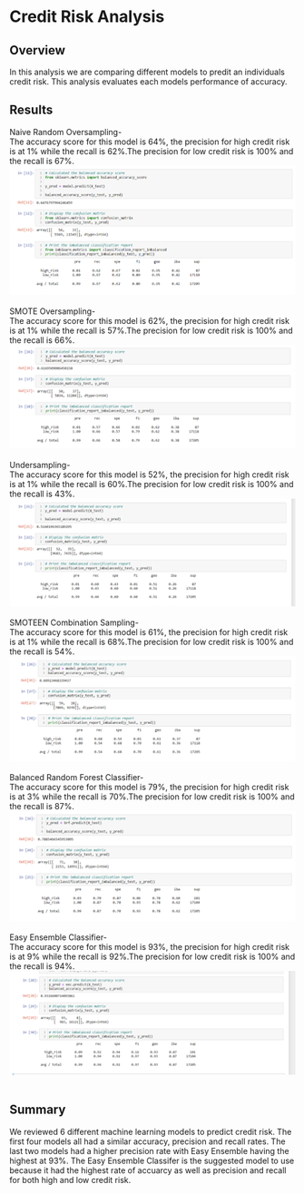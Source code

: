 # Credit Risk Analysis
## Overview
In this analysis we are comparing different models to predit an individuals credit risk. This analysis evaluates each models performance of accuracy.

## Results
Naive Random Oversampling-<br>
The accuracy score for this model is 64%, the precision for high credit risk is at 1% while the recall is 62%.The precision for low credit risk is 100% and the recall is 67%.<br>
![naive_random_oversampling](https://github.com/lbp12/Credit_Risk_Analysis/blob/main/Images/naive_random_oversampling.png)<br>
<br>
SMOTE Oversampling-<br>
The accuracy score for this model is 62%, the precision for high credit risk is at 1% while the recall is 57%.The precision for low credit risk is 100% and the recall is 66%.<br>
![smote_oversampling](https://github.com/lbp12/Credit_Risk_Analysis/blob/main/Images/smote_oversampling.png)<br>
<br>
Undersampling-<br>
The accuracy score for this model is 52%, the precision for high credit risk is at 1% while the recall is 60%.The precision for low credit risk is 100% and the recall is 43%.<br>
![undersampling](https://github.com/lbp12/Credit_Risk_Analysis/blob/main/Images/undersampling.png)<br>
<br>
SMOTEEN Combination Sampling-<br>
The accuracy score for this model is 61%, the precision for high credit risk is at 1% while the recall is 68%.The precision for low credit risk is 100% and the recall is 54%.<br>
![smotten_combination_sampling](https://github.com/lbp12/Credit_Risk_Analysis/blob/main/Images/smoteen_combination_sampling.png)<br>
<br>
Balanced Random Forest Classifier-<br>
The accuracy score for this model is 79%, the precision for high credit risk is at 3% while the recall is 70%.The precision for low credit risk is 100% and the recall is 87%.<br>
![balanced_random_forest_classifier](https://github.com/lbp12/Credit_Risk_Analysis/blob/main/Images/balanced_forest_random_classifier.png)<br>
<br>
Easy Ensemble Classifier-<br>
The accuracy score for this model is 93%, the precision for high credit risk is at 9% while the recall is 92%.The precision for low credit risk is 100% and the recall is 94%.<br>
![easy_ensemble_classifier](https://github.com/lbp12/Credit_Risk_Analysis/blob/main/Images/easy_ensemble_sampling.png)<br>
<br>
## Summary
We reviewed 6 different machine learning models to predict credit risk. The first four models all had a similar accuracy, precision and recall rates. The last two models had a higher precision rate with Easy Ensemble having the highest at 93%. The Easy Ensemble Classifer is the suggested model to use because it had the highest rate of accuarcy as well as precision and recall for both high and low credit risk.
